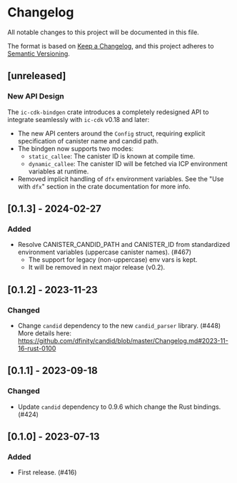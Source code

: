 # Changelog
All notable changes to this project will be documented in this file.

The format is based on [Keep a Changelog](https://keepachangelog.com/en/1.0.0/),
and this project adheres to [Semantic Versioning](https://semver.org/spec/v2.0.0.html).

## [unreleased]

### New API Design

The `ic-cdk-bindgen` crate introduces a completely redesigned API to integrate seamlessly with `ic-cdk` v0.18 and later:
- The new API centers around the `Config` struct, requiring explicit specification of canister name and candid path.
- The bindgen now supports two modes:
  - `static_callee`: The canister ID is known at compile time.
  - `dynamic_callee`: The canister ID will be fetched via ICP environment variables at runtime.
- Removed implicit handling of `dfx` environment variables. See the "Use with `dfx`" section in the crate documentation for more info.

## [0.1.3] - 2024-02-27

### Added

- Resolve CANISTER_CANDID_PATH and CANISTER_ID from standardized environment variables (uppercase canister names). (#467)
  - The support for legacy (non-uppercase) env vars is kept.
  - It will be removed in next major release (v0.2).

## [0.1.2] - 2023-11-23

### Changed

- Change `candid` dependency to the new `candid_parser` library. (#448)
  More details here: https://github.com/dfinity/candid/blob/master/Changelog.md#2023-11-16-rust-0100

## [0.1.1] - 2023-09-18

### Changed

- Update `candid` dependency to 0.9.6 which change the Rust bindings. (#424)

## [0.1.0] - 2023-07-13

### Added

- First release. (#416)

